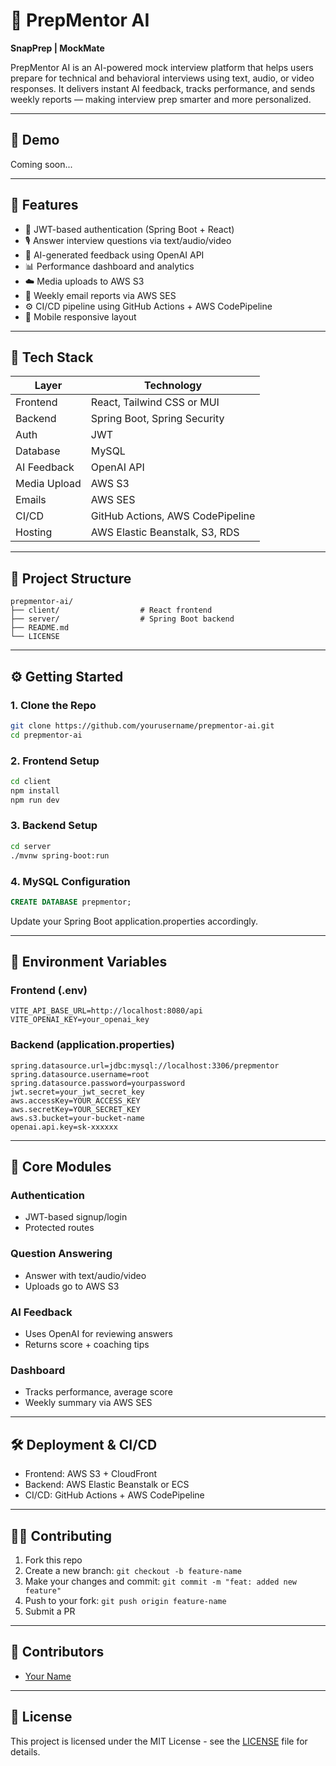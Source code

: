 # 🧠 PrepMentor AI

**SnapPrep | MockMate**

PrepMentor AI is an AI-powered mock interview platform that helps users prepare for technical and behavioral interviews using text, audio, or video responses. It delivers instant AI feedback, tracks performance, and sends weekly reports — making interview prep smarter and more personalized.

---

## 📸 Demo

Coming soon...

---

## 🚀 Features

- 🔐 JWT-based authentication (Spring Boot + React)
- 🎙️ Answer interview questions via text/audio/video
- 💬 AI-generated feedback using OpenAI API
- 📊 Performance dashboard and analytics
- ☁️ Media uploads to AWS S3
- 📧 Weekly email reports via AWS SES
- ⚙️ CI/CD pipeline using GitHub Actions + AWS CodePipeline
- 📱 Mobile responsive layout

---

## 🧱 Tech Stack

| Layer        | Technology                       |
| ------------ | -------------------------------- |
| Frontend     | React, Tailwind CSS or MUI       |
| Backend      | Spring Boot, Spring Security     |
| Auth         | JWT                              |
| Database     | MySQL                            |
| AI Feedback  | OpenAI API                       |
| Media Upload | AWS S3                           |
| Emails       | AWS SES                          |
| CI/CD        | GitHub Actions, AWS CodePipeline |
| Hosting      | AWS Elastic Beanstalk, S3, RDS   |

---

## 📁 Project Structure

```
prepmentor-ai/
├── client/                  # React frontend
├── server/                  # Spring Boot backend
├── README.md
└── LICENSE
```

---

## ⚙️ Getting Started

### 1. Clone the Repo

```bash
git clone https://github.com/yourusername/prepmentor-ai.git
cd prepmentor-ai
```

### 2. Frontend Setup

```bash
cd client
npm install
npm run dev
```

### 3. Backend Setup

```bash
cd server
./mvnw spring-boot:run
```

### 4. MySQL Configuration

```sql
CREATE DATABASE prepmentor;
```

Update your Spring Boot application.properties accordingly.

---

## 🔐 Environment Variables

### Frontend (.env)

```env
VITE_API_BASE_URL=http://localhost:8080/api
VITE_OPENAI_KEY=your_openai_key
```

### Backend (application.properties)

```properties
spring.datasource.url=jdbc:mysql://localhost:3306/prepmentor
spring.datasource.username=root
spring.datasource.password=yourpassword
jwt.secret=your_jwt_secret_key
aws.accessKey=YOUR_ACCESS_KEY
aws.secretKey=YOUR_SECRET_KEY
aws.s3.bucket=your-bucket-name
openai.api.key=sk-xxxxxx
```

---

## 🧩 Core Modules

### Authentication

- JWT-based signup/login
- Protected routes

### Question Answering

- Answer with text/audio/video
- Uploads go to AWS S3

### AI Feedback

- Uses OpenAI for reviewing answers
- Returns score + coaching tips

### Dashboard

- Tracks performance, average score
- Weekly summary via AWS SES

---

## 🛠️ Deployment & CI/CD

- Frontend: AWS S3 + CloudFront
- Backend: AWS Elastic Beanstalk or ECS
- CI/CD: GitHub Actions + AWS CodePipeline

---

## 🙋‍♀️ Contributing

1. Fork this repo
2. Create a new branch: `git checkout -b feature-name`
3. Make your changes and commit: `git commit -m "feat: added new feature"`
4. Push to your fork: `git push origin feature-name`
5. Submit a PR

---

## 👥 Contributors

- [Your Name](https://github.com/yourusername)

---

## 📄 License

This project is licensed under the MIT License - see the [LICENSE](./LICENSE) file for details.
